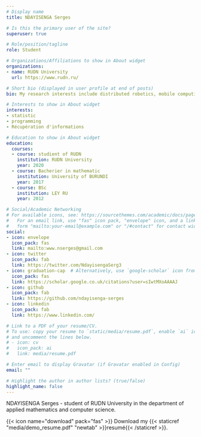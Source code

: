 ```yaml
---
# Display name
title: NDAYISENGA Serges

# Is this the primary user of the site?
superuser: true

# Role/position/tagline
role: Student 

# Organizations/Affiliations to show in About widget
organizations:
- name: RUDN University
  url: https://www.rudn.ru/

# Short bio (displayed in user profile at end of posts)
bio: My research interests include distributed robotics, mobile computing and programmable matter.

# Interests to show in About widget
interests:
- statistic
- programming
- Récupération d'informations

# Education to show in About widget
education:
  courses:
  - course: studient of RUDN
    institution: RUDN University
    year: 2020
  - course: Bacherier in mathematic
    institution: University of BURUNDI
    year: 2017
  - course: BSc
    institution: LEY RU 
    year: 2012

# Social/Academic Networking
# For available icons, see: https://sourcethemes.com/academic/docs/page-builder/#icons
#   For an email link, use "fas" icon pack, "envelope" icon, and a link in the
#   form "mailto:your-email@example.com" or "/#contact" for contact widget.
social:
- icon: envelope
  icon_pack: fas
  link: mailto:www.nserges@gmail.com
- icon: twitter
  icon_pack: fab
  link: https://twitter.com/NdayisengaSerg3
- icon: graduation-cap  # Alternatively, use `google-scholar` icon from `ai` icon pack
  icon_pack: fas
  link: https://scholar.google.co.uk/citations?user=sIwtMXoAAAAJ
- icon: github
  icon_pack: fab
  link: https://github.com/ndayisenga-serges
- icon: linkedin
  icon_pack: fab
  link: https://www.linkedin.com/

# Link to a PDF of your resume/CV.
# To use: copy your resume to `static/media/resume.pdf`, enable `ai` icons in `params.toml`, 
# and uncomment the lines below.
# - icon: cv
#   icon_pack: ai
#   link: media/resume.pdf

# Enter email to display Gravatar (if Gravatar enabled in Config)
email: ""

# Highlight the author in author lists? (true/false)
highlight_name: false
---
```


NDAYISENGA Serges - student of RUDN University in the department of applied mathematics and computer science.

{{< icon name="download" pack="fas" >}} Download my {{< staticref "media/demo_resume.pdf" "newtab" >}}resumé{{< /staticref >}}.
